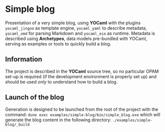 # Simple blog

Presentation of a very simple blog, using **YOCaml** with the plugins
`yocaml_jingoo` as template engine, `yocaml_yaml` to describe metadata,
`yocaml_omd` for parsing Markdown and `yocaml_eio` as runtime. Metadata is
described using **Archetypes**, data models pre-bundled with YOCaml, serving as
examples or tools to quickly build a blog.

## Information

The project is described in the **YOCaml** source tree, so no particular OPAM set-up
is required (if the development environment is properly set up) and should be
used _only_ to understand how to build a blog.

## Launch of the blog

Generation is designed to be launched from the root of the project with the
command: `dune exec examples/simple-blog/bin/simple_blog.exe` which will
generate the blog content in the following directory:
`./examples/simple-blog/_build`
